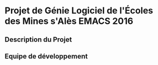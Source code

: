 # Projet de Génie Logiciel de l'Écoles des Mines s'Alès EMACS 2016

## Description du Projet

## Equipe de développement
